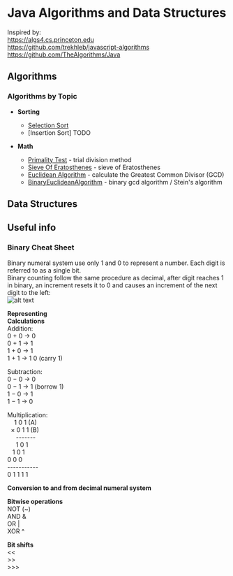 # Java Algorithms and Data Structures

Inspired by:  
https://algs4.cs.princeton.edu  
https://github.com/trekhleb/javascript-algorithms  
https://github.com/TheAlgorithms/Java

## Algorithms

### Algorithms by Topic

* **Sorting**

  * [Selection Sort](src/algorithms/sorting/SelectionSort.java)
  * [Insertion Sort] TODO

* **Math**
  * [Primality Test](src/algorithms/numbers/PrimesTrialDivision.java) - trial division method
  * [Sieve Of Eratosthenes](src/algorithms/numbers/SieveOfEratosthenes.java) - sieve of Eratosthenes
  * [Euclidean Algorithm](src/algorithms/numbers/EuclideanAlgorithm.java) - calculate the Greatest Common Divisor (GCD)
  * [BinaryEuclideanAlgorithm](src/algorithms/numbers/BinaryEuclideanAlgorithm.java) - binary gcd algorithm / Stein's algorithm

## Data Structures


## Useful info

### Binary Cheat Sheet

Binary numeral system use only 1 and 0 to represent a number. Each digit is referred to as a single bit.  
Binary counting follow the same procedure as decimal, after digit reaches 1 in binary, 
an increment resets it to 0 and causes an increment of the next digit to the left:  
![alt text][binary-counter-image] 
 
**Representing**  
**Calculations**  
Addition:  
0 + 0 → 0  
0 + 1 → 1  
1 + 0 → 1  
1 + 1 → 1 0 (carry 1)  

Subtraction:  
0 − 0 → 0  
0 − 1 → 1 (borrow 1)  
1 − 0 → 1  
1 − 1 → 0  

Multiplication:  
&nbsp;&nbsp;&nbsp;              1 0 1 (A)  
&nbsp;                        × 0 1 1 (B)  
&nbsp;&nbsp;&nbsp;&nbsp;        -------  
&nbsp;&nbsp;&nbsp;&nbsp;        1 0 1  
&nbsp;&nbsp;                  1 0 1  
                            0 0 0  
                            -----------  
                            0 1 1 1 1

**Conversion to and from decimal numeral system**


**Bitwise operations**  
NOT (~)   
AND &   
OR  |  
XOR ^  
   
**Bit shifts**  
    <<  
    >>  
    >>>  
                            
      

[binary-counter-image]: https://upload.wikimedia.org/wikipedia/commons/7/75/Binary_counter.gif

